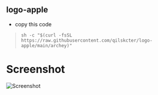 ## logo-apple

- copy this code
> `sh -c "$(curl -fsSL https://raw.githubusercontent.com/qilskcter/logo-apple/main/archey)"`
# Screenshot
![Screenshot](Screenshots/Screenshot.png)
